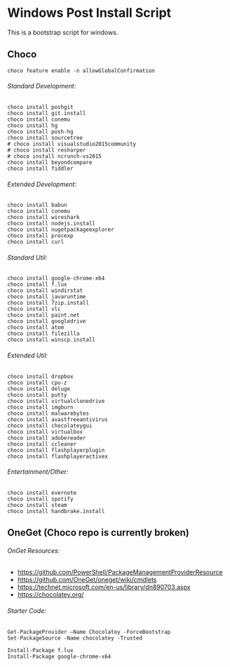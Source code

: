 # Windows Post Install Script
This is a bootstrap script for windows.

## Choco
```
choco feature enable -n allowGlobalConfirmation
```

###### Standard Development: 
```
choco install poshgit
choco install git.install
choco install conemu
choco install hg
choco install posh-hg
choco install sourcetree
# choco install visualstudio2015community
# choco install resharper
# choco install ncrunch-vs2015
choco install beyondcompare
choco install fiddler
```

###### Extended Development: 
```
choco install babun
choco install conemu
choco install wireshark
choco install nodejs.install
choco install nugetpackageexplorer
choco install procexp
choco install curl
```

###### Standard Util:
```
choco install google-chrome-x64
choco install f.lux
choco install windirstat
choco install javaruntime
choco install 7zip.install
choco install vlc
choco install paint.net
choco install googledrive
choco install atom
choco install filezilla
choco install winscp.install
```

###### Extended Util:
```
choco install dropbox
choco install cpu-z
choco install deluge
choco install putty
choco install virtualclonedrive
choco install imgburn
choco install malwarebytes
choco install avastfreeantivirus
choco install chocolateygui
choco install virtualbox
choco install adobereader
choco install ccleaner
choco install flashplayerplugin
choco install flashplayeractivex
```

###### Entertainment/Other:
```
choco install evernote
choco install spotify
choco install steam
choco install handbrake.install
```

## OneGet (Choco repo is currently broken) 
###### OnGet Resources: 
- https://github.com/PowerShell/PackageManagementProviderResource
- https://github.com/OneGet/oneget/wiki/cmdlets
- https://technet.microsoft.com/en-us/library/dn890703.aspx
- https://chocolatey.org/

###### Starter Code: 
```
Get-PackageProvider –Name Chocolatey -ForceBootstrap
Set-PackageSource -Name chocolatey -Trusted 

Install-Package f.lux
Install-Package google-chrome-x64
```
